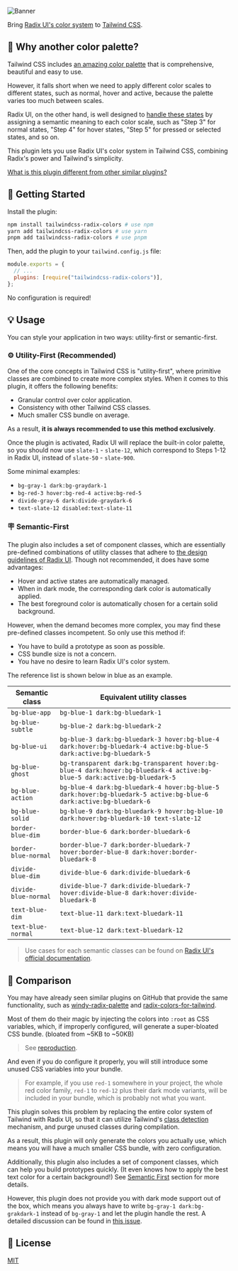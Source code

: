 ![Banner](https://repository-images.githubusercontent.com/584681366/0784c1d7-79a1-40b7-aca1-3fd98216c844)

Bring [Radix UI's color system](https://www.radix-ui.com/colors) to [Tailwind CSS](https://tailwindcss.com/).

## 🎨 Why another color palette?

Tailwind CSS includes [an amazing color palette](https://tailwindcss.com/docs/customizing-colors) that is comprehensive, beautiful and easy to use.

However, it falls short when we need to apply different color scales to different states, such as normal, hover and active, because the palette varies too much between scales.

Radix UI, on the other hand, is well designed to [handle these states](https://www.radix-ui.com/docs/colors/palette-composition/understanding-the-scale) by assigning a semantic meaning to each color scale, such as "Step 3" for normal states, "Step 4" for hover states, "Step 5" for pressed or selected states, and so on.

This plugin lets you use Radix UI's color system in Tailwind CSS, combining Radix's power and Tailwind's simplicity.

[What is this plugin different from other similar plugins?](#🔌-comparison)

## 🚀 Getting Started

Install the plugin:

```sh
npm install tailwindcss-radix-colors # use npm
yarn add tailwindcss-radix-colors # use yarn
pnpm add tailwindcss-radix-colors # use pnpm
```

Then, add the plugin to your `tailwind.config.js` file:

```js
module.exports = {
  // ...
  plugins: [require("tailwindcss-radix-colors")],
};
```

No configuration is required!

## 💡 Usage

You can style your application in two ways: utility-first or semantic-first.

### ⚙️ Utility-First (Recommended)

One of the core concepts in Tailwind CSS is "utility-first", where primitive classes are combined to create more complex styles. When it comes to this plugin, it offers the following benefits:

- Granular control over color application.
- Consistency with other Tailwind CSS classes.
- Much smaller CSS bundle on average.

As a result, **it is always recommended to use this method exclusively**.

Once the plugin is activated, Radix UI will replace the built-in color palette, so you should now use `slate-1` - `slate-12`, which correspond to Steps 1-12 in Radix UI, instead of `slate-50` - `slate-900`.

Some minimal examples:

- `bg-gray-1 dark:bg-graydark-1`
- `bg-red-3 hover:bg-red-4 active:bg-red-5`
- `divide-gray-6 dark:divide-graydark-6`
- `text-slate-12 disabled:text-slate-11`

### 🪧 Semantic-First

The plugin also includes a set of component classes, which are essentially pre-defined combinations of utility classes that adhere to [the design guidelines of Radix UI](https://www.radix-ui.com/docs/colors/palette-composition/understanding-the-scale). Though not recommended, it does have some advantages:

- Hover and active states are automatically managed.
- When in dark mode, the corresponding dark color is automatically applied.
- The best foreground color is automatically chosen for a certain solid background.

However, when the demand becomes more complex, you may find these pre-defined classes incompetent. So only use this method if:

- You have to build a prototype as soon as possible.
- CSS bundle size is not a concern.
- You have no desire to learn Radix UI's color system.

The reference list is shown below in blue as an example.

| Semantic class       | Equivalent utility classes                                                                                               |
| -------------------- | ------------------------------------------------------------------------------------------------------------------------ |
| `bg-blue-app`        | `bg-blue-1 dark:bg-bluedark-1`                                                                                           |
| `bg-blue-subtle`     | `bg-blue-2 dark:bg-bluedark-2`                                                                                           |
| `bg-blue-ui`         | `bg-blue-3 dark:bg-bluedark-3 hover:bg-blue-4 dark:hover:bg-bluedark-4 active:bg-blue-5 dark:active:bg-bluedark-5`       |
| `bg-blue-ghost`      | `bg-transparent dark:bg-transparent hover:bg-blue-4 dark:hover:bg-bluedark-4 active:bg-blue-5 dark:active:bg-bluedark-5` |
| `bg-blue-action`     | `bg-blue-4 dark:bg-bluedark-4 hover:bg-blue-5 dark:hover:bg-bluedark-5 active:bg-blue-6 dark:active:bg-bluedark-6`       |
| `bg-blue-solid`      | `bg-blue-9 dark:bg-bluedark-9 hover:bg-blue-10 dark:hover:bg-bluedark-10 text-slate-12`                                  |
| `border-blue-dim`    | `border-blue-6 dark:border-bluedark-6`                                                                                   |
| `border-blue-normal` | `border-blue-7 dark:border-bluedark-7 hover:border-blue-8 dark:hover:border-bluedark-8`                                  |
| `divide-blue-dim`    | `divide-blue-6 dark:divide-bluedark-6`                                                                                   |
| `divide-blue-normal` | `divide-blue-7 dark:divide-bluedark-7 hover:divide-blue-8 dark:hover:divide-bluedark-8`                                  |
| `text-blue-dim`      | `text-blue-11 dark:text-bluedark-11`                                                                                     |
| `text-blue-normal`   | `text-blue-12 dark:text-bluedark-12`                                                                                     |

> Use cases for each semantic classes can be found on [Radix UI's official documentation](https://www.radix-ui.com/docs/colors/palette-composition/understanding-the-scale).

## 🔌 Comparison

You may have already seen similar plugins on GitHub that provide the same functionality, such as [windy-radix-palette](https://github.com/brattonross/windy-radix-palette) and [radix-colors-for-tailwind](https://github.com/samrobbins85/radix-colors-for-tailwind).

Most of them do their magic by injecting the colors into `:root` as CSS variables, which, if improperly configured, will generate a super-bloated CSS bundle. (bloated from ~5KB to ~50KB)

> See [reproduction](https://github.com/mrcaidev/unused-classes-bundled).

And even if you do configure it properly, you will still introduce some unused CSS variables into your bundle.

> For example, if you use `red-1` somewhere in your project, the whole red color family, `red-1` to `red-12` plus their dark mode variants, will be included in your bundle, which is probably not what you want.

This plugin solves this problem by replacing the entire color system of Tailwind with Radix UI, so that it can utilize Tailwind's [class detection](https://tailwindcss.com/docs/content-configuration#class-detection-in-depth) mechanism, and purge unused classes during compilation.

As a result, this plugin will only generate the colors you actually use, which means you will have a much smaller CSS bundle, with zero configuration.

Additionally, this plugin also includes a set of component classes, which can help you build prototypes quickly. (It even knows how to apply the best text color for a certain background!) See [Semantic First](#🪧-semantic-first) section for more details.

However, this plugin does not provide you with dark mode support out of the box, which means you always have to write `bg-gray-1 dark:bg-grakdark-1` instead of `bg-gray-1` and let the plugin handle the rest. A detailed discussion can be found in [this issue](https://github.com/mrcaidev/tailwindcss-radix-colors/issues/1).

## 📜 License

[MIT](LICENSE)
